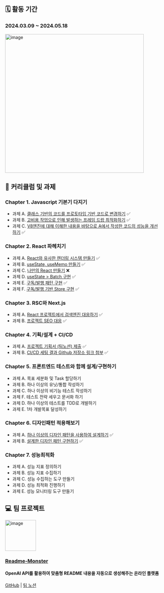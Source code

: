 ## 🗓 활동 기간
### 2024.03.09 ~ 2024.05.18
<img width="450" alt="image" src="https://github.com/JaeHyup0504/hanghae-plus/assets/72785296/a3586e0b-e39f-4d45-b4a7-645c112dc5e2">

## 📕 커리큘럼 및 과제

### Chapter 1. Javascript 기본기 다지기
- 과제 A. [클래스 기반의 코드를 프로토타입 기반 코드로 변경하기](./packages/chapter1/src/a.js) ✅
- 과제 B. [고비용 작업으로 인해 발생하는 프레임 드랍 최적화하기](./packages/chapter1/src/b.js) ✅
- 과제 C. [V8엔진에 대해 이해한 내용을 바탕으로 A에서 작성한 코드의 성능을 개선하기](./packages/chapter1/src/a.js) ✅

### Chapter 2. React 파헤치기
- 과제 A. [React와 유사한 렌더링 시스템 만들기](./packages/chapter2/src/render.js) ✅
- 과제 B. [useState, useMemo 만들기](./packages/chapter2/src/hooks.js) ✅
- 과제 C. [나만의 React 만들기](./packages/chapter2/src/MyReact.js) ❌
- 과제 D. [useState > Batch 구현](./packages/chapter2/src/hooks2.js) ✅
- 과제 E. [구독/발행 패턴 구현](./packages/chapter2/src/observer/pubsub.js) ✅
- 과제 F. [구독/발행 기반 Store 구현](./packages/chapter2/src/observer/store.js) ✅

### Chapter 3. RSC와 Next.js
- 과제 A. [React 프로젝트에서 검색엔진 대응하기](https://github.com/JaeHyup0504/JaeHyup0504.github.io) ✅
- 과제 B. [프로젝트 SEO 대응](https://github.com/JaeHyup0504/JaeHyup0504.github.io/blob/main/src/components/seo/Seo.tsx) ✅

### Chapter 4. 기획/설계 + CI/CD
- 과제 A. [프로젝트 기획서 (팀노션) 제출](https://www.notion.so/teamsparta/12-be73cd0aa60440c5bc6734da6d1bbd70) ✅
- 과제 B. [CI/CD 세팅 결과 Github 저장소 링크 첨부](https://github.com/JaeHyup0504/CI-CD_Setting) ✅

### Chapter 5. 프론트엔드 테스트와 함께 설계/구현하기
- 과제 A. 목표 세분화 및 Task 할당하기
- 과제 B. 하나 이상의 유닛/통합 작성하기
- 과제 C. 하나 이상의 비기능 테스트 작성하기
- 과제 F.  테스트 전략 세우고 문서화 하기
- 과제 D. 하나 이상의 테스트를 TDD로 개발하기
- 과제 E. 1차 개발목표 달성하기

### Chapter 6. 디자인패턴 적용해보기
- 과제 A. [하나 이상의 디자인 패턴을 사용하여 설계하기](./packages/chapter6/docs/design_point.md) ✅
- 과제 B. [설계한 디자인 패턴 구현하기](./packages/chapter6/docs/design_retrospect.md) ✅

### Chapter 7. 성능최적화
- 과제 A. 성능 지표 정의하기
- 과제 B. 성능 지표 수집하기
- 과제 C. 성능 수집하는 도구 만들기
- 과제 D. 성능 최적화 진행하기
- 과제 E. 성능 모니터링 도구 만들기

## 💻 팀 프로젝트
<img width="100" alt="image" src="https://github.com/JaeHyup0504/hanghae-plus/assets/72785296/a4437a70-518a-4db6-94ea-ca64ce611842">

### [Readme-Monster](https://www.readme-monster.com/)
#### OpenAI API를 활용하여 맞춤형 README 내용을 자동으로 생성해주는 온라인 플랫폼 <br/>
[GitHub](https://github.com/Readme-Monster/readme-monster)
 | [팀 노션](https://www.notion.so/teamsparta/12-be73cd0aa60440c5bc6734da6d1bbd70)
